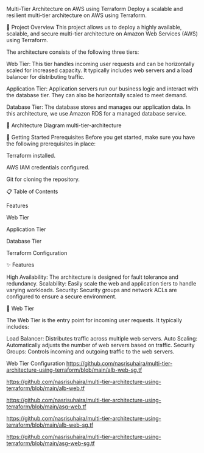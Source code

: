 Multi-Tier Architecture on AWS using Terraform
Deploy a scalable and resilient multi-tier architecture on AWS using Terraform.

🚀 Project Overview
This project allows us to deploy a highly available, scalable, and secure multi-tier architecture on Amazon Web Services (AWS) using Terraform. 

The architecture consists of the following three tiers:

Web Tier: This tier handles incoming user requests and can be horizontally scaled for increased capacity. It typically includes web servers and a load balancer for distributing traffic.

Application Tier: Application servers run our business logic and interact with the database tier. They can also be horizontally scaled to meet demand.

Database Tier: The database stores and manages our application data. In this architecture, we use Amazon RDS for a managed database service.

📌 Architecture Diagram
multi-tier-architecture

🚦 Getting Started
Prerequisites
Before you get started, make sure you have the following prerequisites in place:

Terraform installed.

AWS IAM credentials configured.

Git for cloning the repository.

📋 Table of Contents

Features

Web Tier

Application Tier

Database Tier

Terraform Configuration

✨ Features

High Availability: The architecture is designed for fault tolerance and redundancy.
Scalability: Easily scale the web and application tiers to handle varying workloads.
Security: Security groups and network ACLs are configured to ensure a secure environment.

🌟 Web Tier

The Web Tier is the entry point for incoming user requests. It typically includes:

Load Balancer: Distributes traffic across multiple web servers.
Auto Scaling: Automatically adjusts the number of web servers based on traffic.
Security Groups: Controls incoming and outgoing traffic to the web servers.

Web Tier Configuration
https://github.com/nasrisuhaira/multi-tier-architecture-using-terraform/blob/main/alb-web-sg.tf

https://github.com/nasrisuhaira/multi-tier-architecture-using-terraform/blob/main/alb-web.tf

https://github.com/nasrisuhaira/multi-tier-architecture-using-terraform/blob/main/asg-web.tf

https://github.com/nasrisuhaira/multi-tier-architecture-using-terraform/blob/main/alb-web-sg.tf

https://github.com/nasrisuhaira/multi-tier-architecture-using-terraform/blob/main/asg-web-sg.tf




